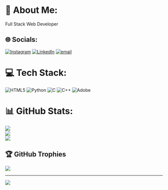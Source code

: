 # 💫 About Me:
Full Stack Web Developer<br>


## 🌐 Socials:
[![Instagram](https://img.shields.io/badge/Instagram-%23E4405F.svg?logo=Instagram&logoColor=white)](https://instagram.com/m.sumanth8) [![LinkedIn](https://img.shields.io/badge/LinkedIn-%230077B5.svg?logo=linkedin&logoColor=white)](https://linkedin.com/in/www.linkedin.com/in/Msumanth1 ) [![email](https://img.shields.io/badge/Email-D14836?logo=gmail&logoColor=white)](mailto:sumanth.eee.rymec@gmail.com) 

# 💻 Tech Stack:
![HTML5](https://img.shields.io/badge/html5-%23E34F26.svg?style=for-the-badge&logo=html5&logoColor=white) ![Python](https://img.shields.io/badge/python-3670A0?style=for-the-badge&logo=python&logoColor=ffdd54) ![C](https://img.shields.io/badge/c-%2300599C.svg?style=for-the-badge&logo=c&logoColor=white) ![C++](https://img.shields.io/badge/c++-%2300599C.svg?style=for-the-badge&logo=c%2B%2B&logoColor=white) ![Adobe](https://img.shields.io/badge/adobe-%23FF0000.svg?style=for-the-badge&logo=adobe&logoColor=white)
# 📊 GitHub Stats:
![](https://github-readme-stats.vercel.app/api?username=maidursumanth&theme=dark&hide_border=false&include_all_commits=true&count_private=true)<br/>
![](https://nirzak-streak-stats.vercel.app/?user=maidursumanth&theme=dark&hide_border=false)<br/>
![](https://github-readme-stats.vercel.app/api/top-langs/?username=maidursumanth&theme=dark&hide_border=false&include_all_commits=true&count_private=true&layout=compact)

## 🏆 GitHub Trophies
![](https://github-profile-trophy.vercel.app/?username=maidursumanth&theme=radical&no-frame=false&no-bg=true&margin-w=4)

---
[![](https://visitcount.itsvg.in/api?id=maidursumanth&icon=0&color=0)](https://visitcount.itsvg.in)

